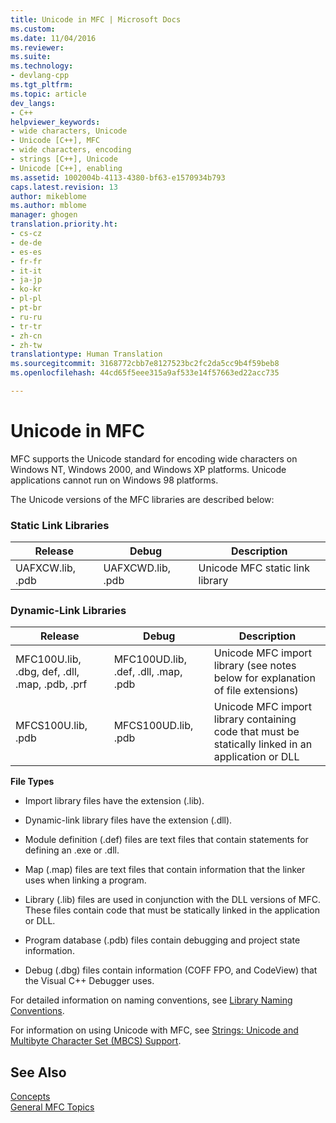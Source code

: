 ```yaml
---
title: Unicode in MFC | Microsoft Docs
ms.custom: 
ms.date: 11/04/2016
ms.reviewer: 
ms.suite: 
ms.technology:
- devlang-cpp
ms.tgt_pltfrm: 
ms.topic: article
dev_langs:
- C++
helpviewer_keywords:
- wide characters, Unicode
- Unicode [C++], MFC
- wide characters, encoding
- strings [C++], Unicode
- Unicode [C++], enabling
ms.assetid: 1002004b-4113-4380-bf63-e1570934b793
caps.latest.revision: 13
author: mikeblome
ms.author: mblome
manager: ghogen
translation.priority.ht:
- cs-cz
- de-de
- es-es
- fr-fr
- it-it
- ja-jp
- ko-kr
- pl-pl
- pt-br
- ru-ru
- tr-tr
- zh-cn
- zh-tw
translationtype: Human Translation
ms.sourcegitcommit: 3168772cbb7e8127523bc2fc2da5cc9b4f59beb8
ms.openlocfilehash: 44cd65f5eee315a9af533e14f57663ed22acc735

---
```

# Unicode in MFC
MFC supports the Unicode standard for encoding wide characters on Windows NT, Windows 2000, and Windows XP platforms. Unicode applications cannot run on Windows 98 platforms.  
  
 The Unicode versions of the MFC libraries are described below:  
  
### Static Link Libraries  
  
|Release|Debug|Description|  
|-------------|-----------|-----------------|  
|UAFXCW.lib, .pdb|UAFXCWD.lib, .pdb|Unicode MFC static link library|  
  
### Dynamic-Link Libraries  
  
|Release|Debug|Description|  
|-------------|-----------|-----------------|  
|MFC100U.lib, .dbg, def, .dll, .map, .pdb, .prf|MFC100UD.lib, .def, .dll, .map, .pdb|Unicode MFC import library (see notes below for explanation of file extensions)|  
|MFCS100U.lib, .pdb|MFCS100UD.lib, .pdb|Unicode MFC import library containing code that must be statically linked in an application or DLL|  
  
 **File Types**  
  
-   Import library files have the extension (.lib).  
  
-   Dynamic-link library files have the extension (.dll).  
  
-   Module definition (.def) files are text files that contain statements for defining an .exe or .dll.  
  
-   Map (.map) files are text files that contain information that the linker uses when linking a program.  
  
-   Library (.lib) files are used in conjunction with the DLL versions of MFC. These files contain code that must be statically linked in the application or DLL.  
  
-   Program database (.pdb) files contain debugging and project state information.  
  
-   Debug (.dbg) files contain information (COFF FPO, and CodeView) that the Visual C++ Debugger uses.  
  
 For detailed information on naming conventions, see [Library Naming Conventions](../mfc/library-naming-conventions.md).  
  
 For information on using Unicode with MFC, see [Strings: Unicode and Multibyte Character Set (MBCS) Support](../atl-mfc-shared/unicode-and-multibyte-character-set-mbcs-support.md).  
  
## See Also  
 [Concepts](../mfc/mfc-concepts.md)   
 [General MFC Topics](../mfc/general-mfc-topics.md)




<!--HONumber=Jan17_HO1-->


